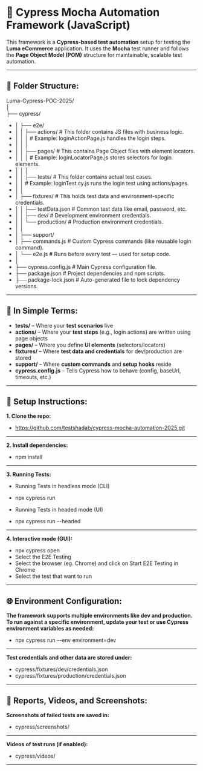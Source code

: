 # 📘 Cypress Mocha Automation Framework (JavaScript)

This framework is a **Cypress-based test automation** setup for testing the **Luma eCommerce** application. It uses the **Mocha** test runner and follows the **Page Object Model (POM)** structure for maintainable, scalable test automation.

---

## 📁 Folder Structure:

Luma-Cypress-POC-2025/  
│  
├── cypress/  
- │   ├── e2e/
- │   │   ├── actions/               # This folder contains JS files with business logic.
- │   │   │                          # Example: loginActionPage.js handles the login steps.
- │   │   │
- │   │   ├── pages/                 # This contains Page Object files with element locators.
- │   │   │                          # Example: loginLocatorPage.js stores selectors for login elements.
- │   │   │
- │   │   ├── tests/                 # This folder contains actual test cases.
- │   │                              # Example: loginTest.cy.js runs the login test using actions/pages.
- │   │
- │   ├── fixtures/                  # This holds test data and environment-specific credentials.
- │   │   ├── testData.json          # Common test data like email, password, etc.
- │   │   ├── dev/                   # Development environment credentials.
- │   │   └── production/            # Production environment credentials.
- │   │
- │   ├── support/
- │       ├── commands.js            # Custom Cypress commands (like reusable login command).
- │       └── e2e.js                 # Runs before every test — used for setup code.
- │
- ├── cypress.config.js              # Main Cypress configuration file.
- ├── package.json                   # Project dependencies and npm scripts.
- ├── package-lock.json              # Auto-generated file to lock dependency versions.

---

## 📌 In Simple Terms:

- **tests/** – Where your **test scenarios** live  
- **actions/** – Where your **test steps** (e.g., login actions) are written using page objects  
- **pages/** – Where you define **UI elements** (selectors/locators)  
- **fixtures/** – Where **test data and credentials** for dev/production are stored  
- **support/** – Where **custom commands** and **setup hooks** reside  
- **cypress.config.js** – Tells Cypress how to behave (config, baseUrl, timeouts, etc.)

---

## 🔧 Setup Instructions:

**1. Clone the repo:**

- https://github.com/testshadab/cypress-mocha-automation-2025.git
---

**2. Install dependencies:**
- npm install
---

**3. Running Tests:**
- Running Tests in headless mode (CLI)
- npx cypress run

- Running Tests in headed mode (UI)
- npx cypress run --headed
---

**4. Interactive mode (GUI):**
- npx cypress open
- Select the E2E Testing
- Select the browser (eg. Chrome) and click on Start E2E Testing in Chrome
- Select the test that want to run 
---

## 🌐 Environment Configuration:
**The framework supports multiple environments like dev and production.
To run against a specific environment, update your test or use Cypress environment variables as needed:**

- npx cypress run --env environment=dev
---

**Test credentials and other data are stored under:**
- cypress/fixtures/dev/credentials.json
- cypress/fixtures/production/credentials.json
---

## 📸 Reports, Videos, and Screenshots:
**Screenshots of failed tests are saved in:**
- cypress/screenshots/
---

**Videos of test runs (if enabled):**
- cypress/videos/
---
